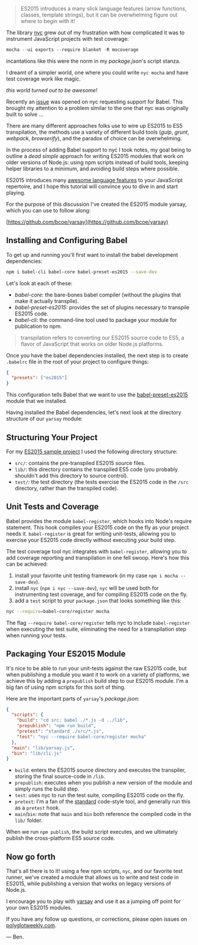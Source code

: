 <!--
headline: Writing Your First ES2015 JavaScript Module
description: dead simple guide to writing your first ES2015 module using Babel.
author: Ben Coe
datePublished: 2015-11-29
twitter: benjamincoe
github: bcoe
-->

> ES2015 introduces a many slick language features (arrow functions, classes, template strings), but it
  can be overwhelming figure out where to begin with it!

The library [nyc](https://github.com/bcoe/nyc) grew out of my frustration with how complicated it was to instrument JavaScript projects with test coverage:

```js
mocha --ui exports --require blanket -R mocoverage
```

incantations like this were the norm in my _package.json_'s script stanza.

I dreamt of a simpler world, one where you could write `nyc mocha` and have test coverage work like magic.

_this world turned out to be awesome!_

Recently an [issue](https://github.com/bcoe/nyc/issues/53) was opened on nyc requesting support for Babel.
This brought my attention to a problem similar to the one that nyc was originally built to solve ...

There are many different approaches folks use to wire up ES2015 to ES5 transpilation, the methods use a variety
of different build tools (_gulp_, _grunt_, _webpack_, _browserify_), and the paradox of choice can be overwhelming.

In the process of adding Babel support to nyc I took notes, my goal being to outline a
_dead simple_ approach for writing ES2015 modules that work on older versions of Node.js: using
npm scripts instead of build tools, keeping helper libraries to a minimum, and avoiding
build steps where possible.

ES2015 introduces many [awesome language features](https://babeljs.io/docs/learn-es2015/) to your JavaScript repertoire,
and I hope this tutorial will convince you to dive in and start playing.

For the purpose of this discussion I've created the ES2015 module yarsay, which you can use to follow along:

[https://github.com/bcoe/yarsay](https://github.com/bcoe/yarsay)

## Installing and Configuring Babel

To get up and running you'll first want to install the babel development dependencies:

```sh
npm i babel-cli babel-core babel-preset-es2015 --save-dev
```

Let's look at each of these:

* *babel-core:* the bare-bones babel compiler (without the plugins that make it actually transpile).
* *babel-preset-es2015:* provides the set of plugins necessary to transpile ES2015 code.
* *babel-cli:* the command-line tool used to package your module for publication to npm.

> transpilation refers to converting our ES2015 source code to ES5, a flavor of JavaScript that works on older Node.js platforms.

Once you have the babel dependencies installed, the next step is to create `.babelrc` file in the root of
your project to configure things:

```json
{
  "presets": ["es2015"]
}
```

This configuration tells Babel that we want to use the [babel-preset-es2015](http://babeljs.io/docs/plugins/preset-es2015/) module that we installed.

Having installed the Babel dependencies, let's next look at the directory structure of our `yarsay` module:

## Structuring Your Project

For my [ES2015 sample project](https://github.com/bcoe/yarsay) I used the following directory structure:

* `src/`: contains the pre-transpiled ES2015 source files.
* `lib/`: this directory contains the transpiled ES5 code (you probably shouldn't
  add this directory to source control).
* `test/`: the test directory (the tests exercise the ES2015 code in the
  `/src` directory, rather than the transpiled code).

## Unit Tests and Coverage

Babel provides the module `babel-register`, which hooks into Node's require statement. This hook compiles your ES2015 code on the fly as your project needs it. `babel-register` is great for writing unit-tests, allowing you to exercise your ES2015 code directly without executing your build step.

The test coverage tool nyc integrates with `babel-register`, allowing you to add coverage reporting
and transpilation in one fell swoop. Here's how this can be achieved:

1. install your favorite unit testing framework (in my case `npm i mocha --save-dev`).
2. install `nyc` (`npm i nyc --save-dev`), `nyc` will be used both for instrumenting
  test coverage, and for compiling ES2015 code on the fly.
3. add a `test` script to your `package.json` that looks something like this:

```sh
nyc --require=babel-core/register mocha
```

The flag `--require babel-core/register` tells nyc to include `babel-register` when executing the
test suite, eliminating the need for a transpilation step when running your tests.

## Packaging Your ES2015 Module

It's nice to be able to run your unit-tests against the raw ES2015 code, but when publishing
a module you want it to work on a variety of platforms, we achieve this by adding a `prepublish`
build step to our ES2015 module. I'm a big fan of using npm scripts for this sort of thing.

Here are the important parts of `yarsay`'s _package.json_:

```json
{
  "scripts": {
    "build": "cd src; babel ./*.js -d ../lib",
    "prepublish": "npm run build",
    "pretest": "standard ./src/*.js",
    "test": "nyc --require babel-core/register mocha"
  },
  "main": "lib/yarsay.js",
  "bin": "lib/cli.js"
}
```

* `build`: enters the ES2015 source directory and executes the transpiler, storing the final source-code in `/lib`.
* `prepublish`: executes when you publish a new version of the module and simply runs the build step.
* `test`: uses nyc to run the test suite, compiling ES2015 code on the fly.
* `pretest`: I'm a fan of the [standard](https://github.com/feross/standard) code-style tool, and generally run this as a `pretest` hook.
* `main`/`bin`: note that `main` and `bin` both reference the compiled code in the `lib/` folder.

When we run `npm publish`, the build script executes, and we ultimately publish the cross-platform ES5 source code.

## Now go forth

That's all there is to it! using a few npm scripts, `nyc`, and our favorite test runner, we've created
a module that allows us to write and test code in ES2015, while publishing a version that works on
legacy versions of Node.js.

I encourage you to play with [yarsay](https://github.com/bcoe/yarsay) and use it as a jumping off point
for your own ES2015 modules.

If you have any follow up questions, or corrections, please open issues on [polyglotweekly.com](https://github.com/polyglotweekly/polyglotweekly.com).

&mdash; Ben.
